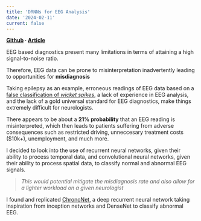 ```yaml
---
title: 'DRNNs for EEG Analysis'
date: '2024-02-11'
current: false
---
```


**[Github](https://github.com/vxnuaj/DRNN-EEG) · [Article](https://medium.com/intuition/deep-recurrent-neural-networks-for-electroencephalography-analysis-7c428c50f038)**

EEG based diagnostics present many limitations in terms of attaining a high signal-to-noise ratio.

Therefore, EEG data can be prone to misinterpretation inadvertently leading to opportunities for **misdiagnosis**

Taking epilepsy as an example, erroneous readings of EEG data based on a [false classification of *wicket spikes*](https://www.researchgate.net/publication/5588163_Errors_in_EEG_Interpretation_and_Misdiagnosis_of_Epilepsy), a lack of experience in EEG analysis, and the lack of a gold universal standard for EEG diagnostics, make things extremely difficult for neurologists.

There appears to be about a **21% probability** that an EEG reading is misinterpreted, which then leads to patients suffering from adverse consequences such as restricted driving, unneccesary treatment costs ($10k+), unemployment, and much more.

I decided to look into the use of recurrent neural networks, given their ability to process temporal data, and convolutional neural networks, given their ability to process spatial data, to classify normal and abnormal EEG signals.

>*This would potential mitigate the misdiagnosis rate and also allow for a lighter workload on a given neurologist*

I found and replicated [ChronoNet](https://arxiv.org/abs/1802.00308), a deep recurrent neural network taking inspiration from inception networks and DenseNet to classify abnormal EEG.

